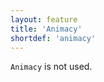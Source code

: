 ```yaml
---
layout: feature
title: 'Animacy'
shortdef: 'animacy'
---
```


`Animacy` is not used.
<!-- Interlanguage links updated Út zář 29 20:23:05 CEST 2020 -->
